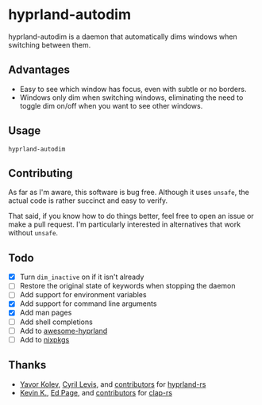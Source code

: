 # hyprland-autodim

hyprland-autodim is a daemon that automatically dims windows when switching between them.

## Advantages

- Easy to see which window has focus, even with subtle or no borders.
- Windows only dim when switching windows, eliminating the need to toggle dim on/off when you want to see other windows.

## Usage

```fish
hyprland-autodim
```

## Contributing

As far as I'm aware, this software is bug free. Although it uses `unsafe`, the actual code is rather succinct and easy to verify.

That said, if you know how to do things better, feel free to open an issue or make a pull request. I'm particularly interested in alternatives that work without `unsafe`.

## Todo

- [x] Turn `dim_inactive` on if it isn't already
- [ ] Restore the original state of keywords when stopping the daemon
- [ ] Add support for environment variables
- [x] Add support for command line arguments
- [x] Add man pages
- [ ] Add shell completions
- [ ] Add to [awesome-hyprland](https://github.com/hyprland-community/awesome-hyprland)
- [ ] Add to [nixpkgs](https://github.com/NixOS/nixpkgs)

## Thanks

- [Yavor Kolev](https://github.com/yavko), [Cyril Levis](https://github.com/cyrinux), and [contributors](https://github.com/hyprland-community/hyprland-rs/graphs/contributors) for [hyprland-rs](https://github.com/hyprland-community/hyprland-rs)
- [Kevin K.](https://github.com/kbknapp), [Ed Page](https://github.com/epage), and [contributors](https://github.com/clap-rs/clap/graphs/contributors) for [clap-rs](https://github.com/clap-rs/clap)
